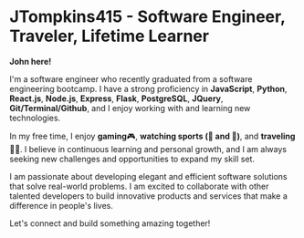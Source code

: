 # JTompkins415 - Software Engineer, Traveler, Lifetime Learner

**John here!** 

I'm a software engineer who recently graduated from a software engineering bootcamp. I have a strong proficiency in **JavaScript**, **Python**, **React.js**, **Node.js**, **Express**, **Flask**, **PostgreSQL**, **JQuery**, **Git/Terminal/Github**, and I enjoy working with and learning new technologies.

In my free time, I enjoy **gaming**🎮, **watching sports (🏀 and 🏈)**, and **traveling**🛫🛫. I believe in continuous learning and personal growth, and I am always seeking new challenges and opportunities to expand my skill set.

I am passionate about developing elegant and efficient software solutions that solve real-world problems. I am excited to collaborate with other talented developers to build innovative products and services that make a difference in people's lives.

Let's connect and build something amazing together!


<!---
jtompkins415/jtompkins415 is a ✨ special ✨ repository because its `README.md` (this file) appears on your GitHub profile.
You can click the Preview link to take a look at your changes.
--->

